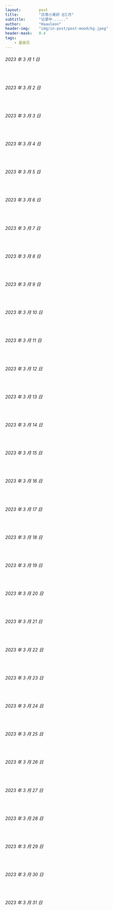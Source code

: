 ```yaml
---
layout:        post
title:         "日常小美好 @三月"
subtitle:      "记录中......"
author:        "Haauleon"
header-img:    "img/in-post/post-mood/bg.jpeg"
header-mask:   0.4
tags:
    - 星辰花
---
```


###### 2023 年 3 月 1 日
&emsp;&emsp;

###### 2023 年 3 月 2 日
&emsp;&emsp;

###### 2023 年 3 月 3 日
&emsp;&emsp;

###### 2023 年 3 月 4 日
&emsp;&emsp;

###### 2023 年 3 月 5 日
&emsp;&emsp;

###### 2023 年 3 月 6 日
&emsp;&emsp;

###### 2023 年 3 月 7 日
&emsp;&emsp;

###### 2023 年 3 月 8 日
&emsp;&emsp;

###### 2023 年 3 月 9 日
&emsp;&emsp;

###### 2023 年 3 月 10 日
&emsp;&emsp;

###### 2023 年 3 月 11 日
&emsp;&emsp;

###### 2023 年 3 月 12 日
&emsp;&emsp;

###### 2023 年 3 月 13 日
&emsp;&emsp;

###### 2023 年 3 月 14 日
&emsp;&emsp;

###### 2023 年 3 月 15 日
&emsp;&emsp;

###### 2023 年 3 月 16 日
&emsp;&emsp;

###### 2023 年 3 月 17 日
&emsp;&emsp;

###### 2023 年 3 月 18 日
&emsp;&emsp;

###### 2023 年 3 月 19 日
&emsp;&emsp;

###### 2023 年 3 月 20 日
&emsp;&emsp;

###### 2023 年 3 月 21 日
&emsp;&emsp;

###### 2023 年 3 月 22 日
&emsp;&emsp;

###### 2023 年 3 月 23 日
&emsp;&emsp;

###### 2023 年 3 月 24 日
&emsp;&emsp;

###### 2023 年 3 月 25 日
&emsp;&emsp;

###### 2023 年 3 月 26 日
&emsp;&emsp;

###### 2023 年 3 月 27 日
&emsp;&emsp;

###### 2023 年 3 月 28 日
&emsp;&emsp;

###### 2023 年 3 月 29 日
&emsp;&emsp;

###### 2023 年 3 月 30 日
&emsp;&emsp;

###### 2023 年 3 月 31 日
&emsp;&emsp;